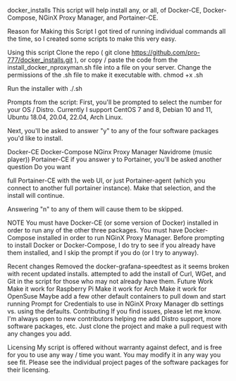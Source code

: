 docker_installs
This script will help install any, or all, of Docker-CE, Docker-Compose, NGinX Proxy Manager, and Portainer-CE.

Reason for Making this Script
I got tired of running individual commands all the time, so I created some scripts to make this very easy.

Using this script
Clone the repo ( git clone https://github.com/pro-777/docker_installs.git ), or copy / paste the code from the install_docker_nproxyman.sh file into a file on your server.
Change the permissions of the .sh file to make it executable with.
chmod +x <your-new-file>.sh

Run the installer with
./<your-new-file>.sh

Prompts from the script:
First, you'll be prompted to select the number for your OS / Distro. Currently I support CentOS 7 and 8, Debian 10 and 11, Ubuntu 18.04, 20.04, 22.04, Arch Linux.

Next, you'll be asked to answer "y" to any of the four software packages you'd like to install.

Docker-CE
Docker-Compose
NGinx Proxy Manager
Navidrome (music player))
Portainer-CE
if you answer y to Portainer, you'll be asked another question
Do you want

full Portainer-CE with the web UI, or
just Portainer-agent (which you connect to another full portainer instance).
Make that selection, and the install will continue.

Answering "n" to any of them will cause them to be skipped.

NOTE
You must have Docker-CE (or some version of Docker) installed in order to run any of the other three packages.
You must have Docker-Compose installed in order to run NGinX Proxy Manager.
Before prompting to install Docker or Docker-Compose, I do try to see if you already have them installed, and I skip the prompt if you do (or I try to anyway).

Recent changes
Removed the docker-grafana-speedtest as it seems broken with recent updated installs.
attempted to add the install of Curl, WGet, and Git in the script for those who may not already have them.
Future Work
 Make it work for Raspberry Pi
 Make it work for Arch
 Make it work for OpenSuse
 Maybe add a few other default containers to pull down and start running
 Prompt for Credentials to use in NGinX Proxy Manager db settings vs. using the defaults.
Contributing
If you find issues, please let me know. I'm always open to new contributors helping me add Distro support, more software packages, etc. Just clone the project and make a pull request with any changes you add.

Licensing
My script is offered without warranty against defect, and is free for you to use any way / time you want. You may modify it in any way you see fit. Please see the individual project pages of the software packages for their licensing.
